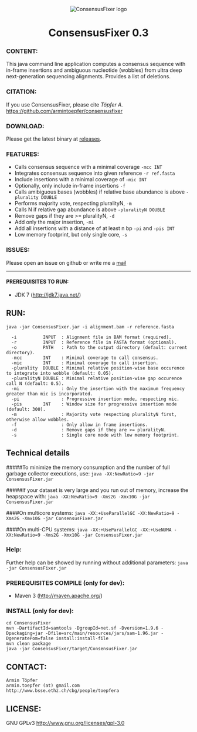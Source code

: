 <p align="center">
  <img src="https://github.com/armintoepfer/ConsensusFixer/blob/master/CF_logo.png?raw=true" alt="ConsensusFixer logo"/>
</p>
<h1 align="center"><b>C</b>onsensus<b>F</b>ixer <b>0.3</b></h1>

### CONTENT:
This java command line application computes a consensus sequence with in-frame insertions and ambiguous nucleotide (wobbles) from ultra deep next-generation sequencing alignments. Provides a list of deletions.

### CITATION:
If you use ConsensusFixer, please cite <i>Töpfer A.</i> https://github.com/armintoepfer/consensusfixer

### DOWNLOAD:
Please get the latest binary at [releases](https://github.com/armintoepfer/ConsensusFixer/releases/latest).

### FEATURES:
 - Calls consensus sequence with a minimal coverage `-mcc INT`
 - Integrates consensus sequence into given reference `-r ref.fasta`
 - Include insertions with a minimal coverage of `-mic INT`
 - Optionally, only include in-frame insertions `-f`
 - Calls amibiguous bases (wobbles) if relative base abundance is above `-plurality DOUBLE`
 - Performs majority vote, respecting pluralityN, `-m`
 - Calls N if relative gap abundance is above `-pluralityN DOUBLE`
 - Remove gaps if they are >= pluralityN, `-d`
 - Add only the major insertion, `-mi`
 - Add all insertions with a distance of at least n bp `-pi` and `-pis INT`
 - Low memory footprint, but only single core, `-s`

### ISSUES:
Please open an issue on github or write me a [mail](https://github.com/armintoepfer/ConsensusFixer/blob/master/README.md#contact)

- - -

#### PREREQUISITES TO RUN:
 - JDK 7 (http://jdk7.java.net/)

## RUN:  
 `java -jar ConsensusFixer.jar -i alignment.bam -r reference.fasta`  
 
```
  -i          INPUT  : Alignment file in BAM format (required).
  -r          INPUT  : Reference file in FASTA format (optional).
  -o          PATH   : Path to the output directory (default: current directory).
  -mcc        INT    : Minimal coverage to call consensus.
  -mic        INT    : Minimal coverage to call insertion.
  -plurality  DOUBLE : Minimal relative position-wise base occurence to integrate into wobble (default: 0.05).
  -pluralityN DOUBLE : Minimal relative position-wise gap occurence call N (default: 0.5).
  -mi                : Only the insertion with the maximum frequency greater than mic is incorporated.
  -pi                : Progressive insertion mode, respecting mic.
  -pis        INT    : Window size for progressive insertion mode (default: 300).
  -m                 : Majority vote respecting pluralityN first, otherwise allow wobbles.
  -f                 : Only allow in frame insertions.
  -d                 : Remove gaps if they are >= pluralityN.
  -s                 : Single core mode with low memory footprint.
```

## Technical details
#####To minimize the memory consumption and the number of full garbage collector executions, use:
`java -XX:NewRatio=9 -jar ConsensusFixer.jar`

#####If your dataset is very large and you run out of memory, increase the heapspace with:
`java -XX:NewRatio=9 -Xms2G -Xmx10G -jar ConsensusFixer.jar`

####On multicore systems:
`java -XX:+UseParallelGC -XX:NewRatio=9 -Xms2G -Xmx10G -jar ConsensusFixer.jar`

####On multi-CPU systems:
`java -XX:+UseParallelGC -XX:+UseNUMA -XX:NewRatio=9 -Xms2G -Xmx10G -jar ConsensusFixer.jar`

### Help:
 Further help can be showed by running without additional parameters:
  `java -jar ConsensusFixer.jar`

### PREREQUISITES COMPILE (only for dev):
 - Maven 3 (http://maven.apache.org/)

### INSTALL (only for dev):
    cd ConsensusFixer
    mvn -DartifactId=samtools -DgroupId=net.sf -Dversion=1.9.6 -Dpackaging=jar -Dfile=src/main/resources/jars/sam-1.96.jar -DgeneratePom=false install:install-file
    mvn clean package
    java -jar ConsensusFixer/target/ConsensusFixer.jar

## CONTACT:
    Armin Töpfer
    armin.toepfer (at) gmail.com
    http://www.bsse.ethz.ch/cbg/people/toepfera

## LICENSE:
 GNU GPLv3 http://www.gnu.org/licenses/gpl-3.0
